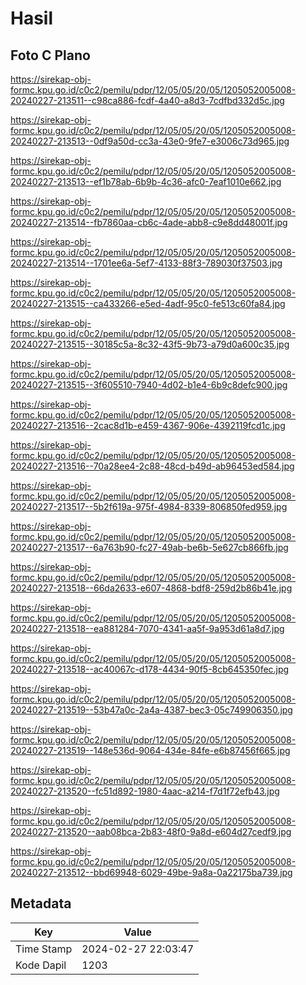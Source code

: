 # Hasil

## Foto C Plano

https://sirekap-obj-formc.kpu.go.id/c0c2/pemilu/pdpr/12/05/05/20/05/1205052005008-20240227-213511--c98ca886-fcdf-4a40-a8d3-7cdfbd332d5c.jpg

https://sirekap-obj-formc.kpu.go.id/c0c2/pemilu/pdpr/12/05/05/20/05/1205052005008-20240227-213513--0df9a50d-cc3a-43e0-9fe7-e3006c73d965.jpg

https://sirekap-obj-formc.kpu.go.id/c0c2/pemilu/pdpr/12/05/05/20/05/1205052005008-20240227-213513--ef1b78ab-6b9b-4c36-afc0-7eaf1010e662.jpg

https://sirekap-obj-formc.kpu.go.id/c0c2/pemilu/pdpr/12/05/05/20/05/1205052005008-20240227-213514--fb7860aa-cb6c-4ade-abb8-c9e8dd48001f.jpg

https://sirekap-obj-formc.kpu.go.id/c0c2/pemilu/pdpr/12/05/05/20/05/1205052005008-20240227-213514--1701ee6a-5ef7-4133-88f3-789030f37503.jpg

https://sirekap-obj-formc.kpu.go.id/c0c2/pemilu/pdpr/12/05/05/20/05/1205052005008-20240227-213515--ca433266-e5ed-4adf-95c0-fe513c60fa84.jpg

https://sirekap-obj-formc.kpu.go.id/c0c2/pemilu/pdpr/12/05/05/20/05/1205052005008-20240227-213515--30185c5a-8c32-43f5-9b73-a79d0a600c35.jpg

https://sirekap-obj-formc.kpu.go.id/c0c2/pemilu/pdpr/12/05/05/20/05/1205052005008-20240227-213515--3f605510-7940-4d02-b1e4-6b9c8defc900.jpg

https://sirekap-obj-formc.kpu.go.id/c0c2/pemilu/pdpr/12/05/05/20/05/1205052005008-20240227-213516--2cac8d1b-e459-4367-906e-4392119fcd1c.jpg

https://sirekap-obj-formc.kpu.go.id/c0c2/pemilu/pdpr/12/05/05/20/05/1205052005008-20240227-213516--70a28ee4-2c88-48cd-b49d-ab96453ed584.jpg

https://sirekap-obj-formc.kpu.go.id/c0c2/pemilu/pdpr/12/05/05/20/05/1205052005008-20240227-213517--5b2f619a-975f-4984-8339-806850fed959.jpg

https://sirekap-obj-formc.kpu.go.id/c0c2/pemilu/pdpr/12/05/05/20/05/1205052005008-20240227-213517--6a763b90-fc27-49ab-be6b-5e627cb866fb.jpg

https://sirekap-obj-formc.kpu.go.id/c0c2/pemilu/pdpr/12/05/05/20/05/1205052005008-20240227-213518--66da2633-e607-4868-bdf8-259d2b86b41e.jpg

https://sirekap-obj-formc.kpu.go.id/c0c2/pemilu/pdpr/12/05/05/20/05/1205052005008-20240227-213518--ea881284-7070-4341-aa5f-9a953d61a8d7.jpg

https://sirekap-obj-formc.kpu.go.id/c0c2/pemilu/pdpr/12/05/05/20/05/1205052005008-20240227-213518--ac40067c-d178-4434-90f5-8cb645350fec.jpg

https://sirekap-obj-formc.kpu.go.id/c0c2/pemilu/pdpr/12/05/05/20/05/1205052005008-20240227-213519--53b47a0c-2a4a-4387-bec3-05c749906350.jpg

https://sirekap-obj-formc.kpu.go.id/c0c2/pemilu/pdpr/12/05/05/20/05/1205052005008-20240227-213519--148e536d-9064-434e-84fe-e6b87456f665.jpg

https://sirekap-obj-formc.kpu.go.id/c0c2/pemilu/pdpr/12/05/05/20/05/1205052005008-20240227-213520--fc51d892-1980-4aac-a214-f7d1f72efb43.jpg

https://sirekap-obj-formc.kpu.go.id/c0c2/pemilu/pdpr/12/05/05/20/05/1205052005008-20240227-213520--aab08bca-2b83-48f0-9a8d-e604d27cedf9.jpg

https://sirekap-obj-formc.kpu.go.id/c0c2/pemilu/pdpr/12/05/05/20/05/1205052005008-20240227-213512--bbd69948-6029-49be-9a8a-0a22175ba739.jpg


## Metadata

| Key        | Value               |
| ---------- | ------------------- |
| Time Stamp | 2024-02-27 22:03:47 |
| Kode Dapil | 1203                |



